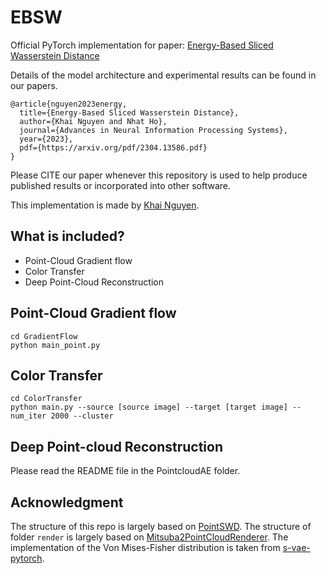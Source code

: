 # EBSW
Official PyTorch implementation for paper:  [Energy-Based Sliced Wasserstein Distance](https://arxiv.org/abs/2304.13586)

Details of the model architecture and experimental results can be found in our papers.

```
@article{nguyen2023energy,
  title={Energy-Based Sliced Wasserstein Distance},
  author={Khai Nguyen and Nhat Ho},
  journal={Advances in Neural Information Processing Systems},
  year={2023},
  pdf={https://arxiv.org/pdf/2304.13586.pdf}
}
```
Please CITE our paper whenever this repository is used to help produce published results or incorporated into other software.

This implementation is made by [Khai Nguyen](https://khainb.github.io).


## What is included?
* Point-Cloud Gradient flow 
* Color Transfer
* Deep Point-Cloud Reconstruction


## Point-Cloud Gradient flow 
```
cd GradientFlow
python main_point.py
```

## Color Transfer

```
cd ColorTransfer
python main.py --source [source image] --target [target image] --num_iter 2000 --cluster

```

## Deep Point-cloud Reconstruction
Please read the README file in the PointcloudAE folder.

## Acknowledgment
The structure of this repo is largely based on [PointSWD](https://github.com/VinAIResearch/PointSWD). The structure of folder `render` is largely based on [Mitsuba2PointCloudRenderer](https://github.com/tolgabirdal/Mitsuba2PointCloudRenderer). The implementation of the Von Mises-Fisher distribution is taken from [s-vae-pytorch](https://github.com/nicola-decao/s-vae-pytorch).